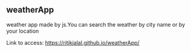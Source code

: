 ## weatherApp

weather app made by js.You can search the weather by city name or by your location

Link to access:
https://ritikjalal.github.io/weatherApp/
